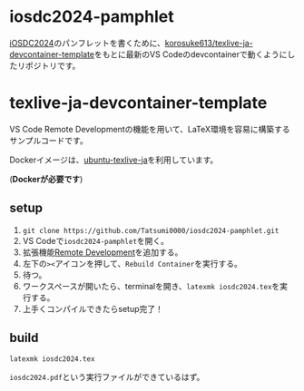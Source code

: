 
# iosdc2024-pamphlet

[iOSDC2024](https://iosdc.jp/2024/)のパンフレットを書くために、[korosuke613/texlive-ja-devcontainer-template](https://github.com/korosuke613/texlive-ja-devcontainer-template)をもとに最新のVS Codeのdevcontainerで動くようにしたリポジトリです。

# texlive-ja-devcontainer-template

VS Code Remote Developmentの機能を用いて、LaTeX環境を容易に構築するサンプルコードです。



Dockerイメージは、[ubuntu-texlive-ja](https://hub.docker.com/r/korosuke613/ubuntu-texlive-ja)を利用しています。

(**Dockerが必要です**)

## setup

1. `git clone https://github.com/Tatsumi0000/iosdc2024-pamphlet.git`
2. VS Codeで`iosdc2024-pamphlet`を開く。
3. 拡張機能[Remote Development](https://marketplace.visualstudio.com/items?itemName=ms-vscode-remote.vscode-remote-extensionpack)を追加する。
4. 左下の`><`アイコンを押して、`Rebuild Container`を実行する。
5. 待つ。
6. ワークスペースが開いたら、terminalを開き、`latexmk iosdc2024.tex`を実行する。
7. 上手くコンパイルできたらsetup完了！

## build

```bash
latexmk iosdc2024.tex
```

`iosdc2024.pdf`という実行ファイルができているはず。
